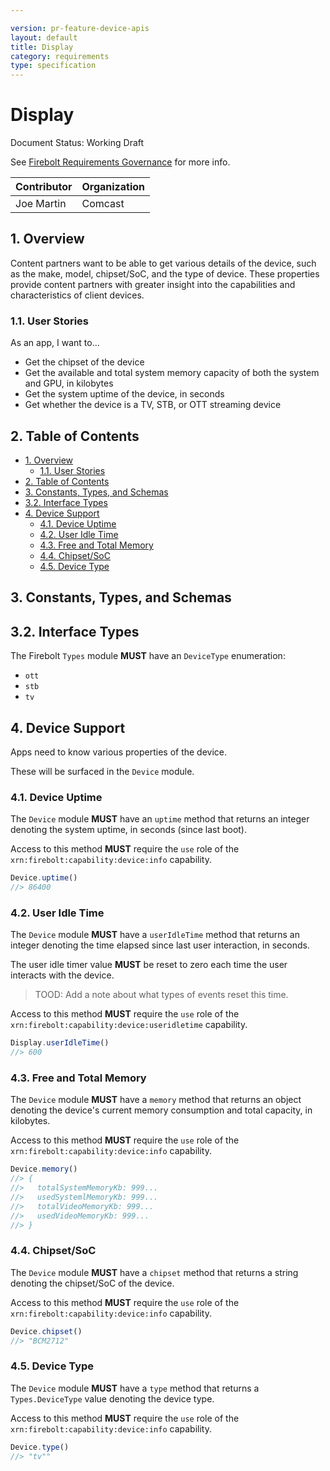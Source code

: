 ```yaml
---

version: pr-feature-device-apis
layout: default
title: Display
category: requirements
type: specification
---
```

# Display

Document Status: Working Draft

See [Firebolt Requirements Governance](../../../governance) for more info.

| Contributor | Organization |
| ----------- | ------------ |
| Joe Martin  | Comcast      |

## 1. Overview

Content partners want to be able to get various details of the device, such as the make, model, chipset/SoC, and the type of device. These properties provide content partners with greater insight into the capabilities and characteristics of client devices.

### 1.1. User Stories

As an app, I want to...

- Get the chipset of the device
- Get the available and total system memory capacity of both the system and GPU, in kilobytes
- Get the system uptime of the device, in seconds
- Get whether the device is a TV, STB, or OTT streaming device

## 2. Table of Contents

- [1. Overview](#1-overview)
  - [1.1. User Stories](#11-user-stories)
- [2. Table of Contents](#2-table-of-contents)
- [3. Constants, Types, and Schemas](#3-constants-types-and-schemas)
- [3.2. Interface Types](#32-interface-types)
- [4. Device Support](#4-device-support)
  - [4.1. Device Uptime](#41-device-uptime)
  - [4.2. User Idle Time](#42-user-idle-time)
  - [4.3. Free and Total Memory](#43-free-and-total-memory)
  - [4.4. Chipset/SoC](#44-chipsetsoc)
  - [4.5. Device Type](#45-device-type)

## 3. Constants, Types, and Schemas

## 3.2. Interface Types

The Firebolt `Types` module **MUST** have an `DeviceType` enumeration:

- `ott`
- `stb`
- `tv`

## 4. Device Support

Apps need to know various properties of the device.

These will be surfaced in the `Device` module.

### 4.1. Device Uptime

The `Device` module **MUST** have an `uptime` method that returns an integer denoting the system uptime, in seconds (since last boot).

Access to this method **MUST** require the `use` role of the `xrn:firebolt:capability:device:info` capability.

```javascript
Device.uptime()
//> 86400
```

### 4.2. User Idle Time

The `Device` module **MUST** have a `userIdleTime` method that returns an integer denoting the time elapsed since last user interaction, in seconds.

The user idle timer value **MUST** be reset to zero each time the user interacts with the device.

> TOOD: Add a note about what types of events reset this time.

Access to this method **MUST** require the `use` role of the `xrn:firebolt:capability:device:useridletime` capability.

```javascript
Display.userIdleTime()
//> 600
```

### 4.3. Free and Total Memory

The `Device` module **MUST** have a `memory` method that returns an object denoting the device's current memory consumption and total capacity, in kilobytes.

Access to this method **MUST** require the `use` role of the `xrn:firebolt:capability:device:info` capability.

```javascript
Device.memory()
//> {
//>   totalSystemMemoryKb: 999...
//>   usedSystemlMemoryKb: 999...
//>   totalVideoMemoryKb: 999...
//>   usedVideoMemoryKb: 999...
//> }
```

### 4.4. Chipset/SoC

The `Device` module **MUST** have a `chipset` method that returns a string denoting the chipset/SoC of the device.

Access to this method **MUST** require the `use` role of the `xrn:firebolt:capability:device:info` capability.

```javascript
Device.chipset()
//> "BCM2712"
```

### 4.5. Device Type

The `Device` module **MUST** have a `type` method that returns a `Types.DeviceType` value denoting the device type.

Access to this method **MUST** require the `use` role of the `xrn:firebolt:capability:device:info` capability.

```javascript
Device.type()
//> "tv""
```
